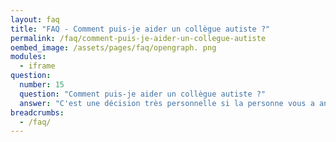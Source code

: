 ```yaml
---
layout: faq
title: "FAQ - Comment puis-je aider un collègue autiste ?"
permalink: /faq/comment-puis-je-aider-un-collegue-autiste
oembed_image: /assets/pages/faq/opengraph. png
modules:
  - iframe
question: 
  number: 15
  question: "Comment puis-je aider un collègue autiste ?"
  answer: "C'est une décision très personnelle si la personne vous a annoncé sont autisme. Par conséquent vous pouvez l'aider de beaucoup de  façons. Cela profitera également à l'équipe dans laquelle vous travaillez. Vous pouvez aider le reste de l'équipe à comprendre la personne et à être plus sensibilisée à l'autisme. Vous pouvez aider la personne autiste à écrire un document pour le reste de l'équipe qui explique les difficultés qu'elle rencontre sur le lieu de travail. Vous pouvez également prendre l'initiative de modifier votre langage. Soyez clair et concis et utilisez moins de langage abstrait. Cela génèrera moins de confusion pour tout le monde. Au lieu de dire « Nous pourrions parler de ça plus tard », vous pouvez dire « Nous discuterons du projet demain matin ». Cela laisse moins de place pour la confusion et l'incompréhension avec le reste de l'équipe. Sur le lieu de travail, il y a souvent des règles non dites. Cela peut aller de l'endroit où sont rangées les tasses à café jusqu'aux heures de pause. Ces règles ne sont pas évidentes pour les personnes autistes. Vous pouvez essayer de les expliquer simplement et clairement. "
breadcrumbs:
  - /faq/
---
```


